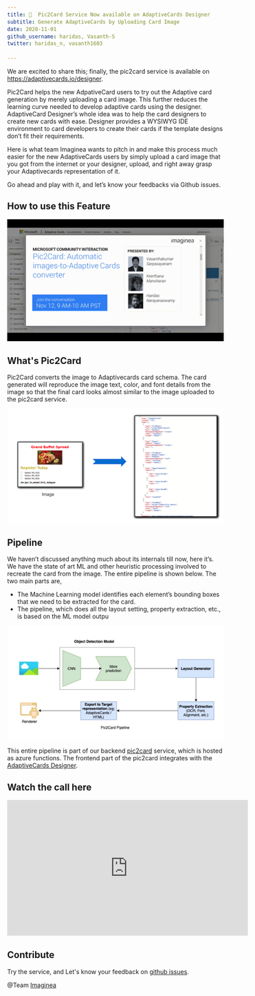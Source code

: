```yaml
---
title: 🎉  Pic2Card Service Now available on AdaptiveCards Designer
subtitle: Generate AdaptiveCards by Uploading Card Image
date: 2020-11-01
github_username: haridas, Vasanth-S
twitter: haridas_n, vasanth1603

---
```


We are excited to share this; finally, the pic2card service is available on https://adaptivecards.io/designer.

Pic2Card helps the new AdpativeCard users to try out the Adaptive card generation by merely uploading a card image. 
This further reduces the learning curve needed to develop adaptive cards using the designer.
AdaptiveCard Designer’s whole idea was to help the card designers to create new cards with ease.
Designer provides a WYSIWYG IDE environment to card developers to create their cards if the template
designs don’t fit their requirements.

Here is what team Imaginea wants to pitch in and make this process much easier for the 
new AdaptiveCards users by simply upload a card image that you got from the internet or
your designer, upload, and right away grasp your Adaptivecards representation of it.

Go ahead and play with it, and let’s know your feedbacks via Github issues.


## How to use this Feature

![Pic2Card](Community-Call-November/pic2card.gif)

## What's Pic2Card

Pic2Card converts the image to Adaptivecards card schema. The card generated will
reproduce the image text, color, and font details from the image so that the final 
card looks almost similar to the image uploaded to the pic2card service.

![what-is-pic2card](Community-Call-November/whatispic2card.png)

## Pipeline

We haven’t discussed anything much about its internals till now, here it’s.
We have the state of art ML and other heuristic processing involved to recreate the card from the image.
The entire pipeline is shown below. The two main parts are,


- The Machine Learning model identifies each element’s bounding boxes that we need to be extracted for the card.
- The pipeline, which does all the layout setting, property extraction, etc., is based on the ML model outpu

![pic2card-pipeline](Community-Call-November/pic2card_pipeline.png)


This entire pipeline is part of our backend [pic2card](https://github.com/microsoft/AdaptiveCards/tree/main/source/pic2card)
service, which is hosted as azure functions. The frontend part of the pic2card
integrates with the [AdaptiveCards Designer](https://github.com/microsoft/AdaptiveCards/tree/main/source/nodejs/adaptivecards-designer).

## Watch the call here
<iframe width="560" height="315" src="https://www.youtube.com/embed/b7FVAsaWo3g" frameborder="0" allow="accelerometer; autoplay; clipboard-write; encrypted-media; gyroscope; picture-in-picture" allowfullscreen></iframe>

## Contribute

Try the service, and Let's know your feedback on [github issues](https://github.com/microsoft/AdaptiveCards/issues).

@Team [Imaginea](https://www.imaginea.com/)
